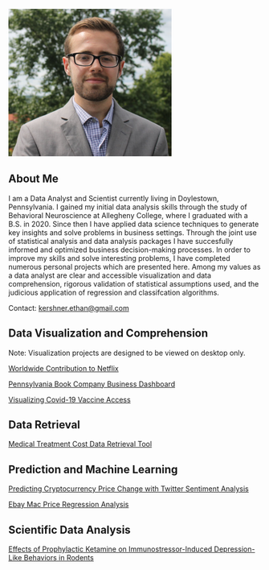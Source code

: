 ![photo](https://github.com/ethankershner/ethankershner.github.io/blob/master/profile.PNG?raw=true)

## About Me

I am a Data Analyst and Scientist currently living in Doylestown, Pennsylvania. I gained my initial data analysis skills through the study of Behavioral Neuroscience at Allegheny College, where I graduated with a B.S. in 2020. Since then I have applied data science techniques to generate key insights and solve problems in business settings. Through the joint use of statistical analysis and data analysis packages I have succesfully informed and optimized business decision-making processes. In order to improve my skills and solve interesting problems, I have completed numerous personal projects which are presented here. Among my values as a data analyst are clear and accessible visualization and data comprehension, rigorous validation of statistical assumptions used, and the judicious application of regression and classifcation algorithms. 

Contact: [kershner.ethan@gmail.com](kershner.ethan@gmail.com)

## Data Visualization and Comprehension

Note: Visualization projects are designed to be viewed on desktop only.

[Worldwide Contribution to Netflix](https://public.tableau.com/profile/ethan.kershner#!/vizhome/WorldwideContributiontoNetlfix/Dashboard1)

[Pennsylvania Book Company Business Dashboard](https://public.tableau.com/profile/ethan.kershner#!/vizhome/PennsylvaniaBookCompanySalesDashboard/Dashboard1)

[Visualizing Covid-19 Vaccine Access](https://public.tableau.com/profile/ethan.kershner#!/vizhome/VisualizingCovid-19VaccineAccessWorldwide/Dashboard1)

## Data Retrieval

[Medical Treatment Cost Data Retrieval Tool](https://github.com/ethankershner/treatment-cost-data-retrieval/blob/main/tool.ipynb)

## Prediction and Machine Learning

[Predicting Cryptocurrency Price Change with Twitter Sentiment Analysis](https://github.com/ethankershner/crypto-price-prediction/blob/main/predict.ipynb)

[Ebay Mac Price Regression Analysis](https://github.com/ethankershner/mac-price-regression/blob/main/analysis.ipynb)

## Scientific Data Analysis

[Effects of Prophylactic Ketamine on Immunostressor-Induced Depression-Like Behaviors in Rodents](https://drive.google.com/file/d/1D-od03iSMZZr7dJiUS0c78EfDdS7ioy5/view?usp=sharing)

